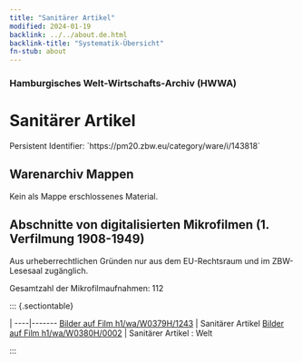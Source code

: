 ```yaml
---
title: "Sanitärer Artikel"
modified: 2024-01-19
backlink: ../../about.de.html
backlink-title: "Systematik-Übersicht"
fn-stub: about
---
```


### Hamburgisches Welt-Wirtschafts-Archiv (HWWA)

# Sanitärer Artikel

<div class="hint">Persistent Identifier: `https://pm20.zbw.eu/category/ware/i/143818`</div>







## Warenarchiv Mappen





Kein als Mappe erschlossenes Material.



<a id="filmsections" />

## Abschnitte von digitalisierten Mikrofilmen (1. Verfilmung 1908-1949)

<p>Aus urheberrechtlichen Gründen nur aus dem EU-Rechtsraum und im ZBW-Lesesaal zugänglich.</p>


<p>Gesamtzahl der Mikrofilmaufnahmen: 112</p>





::: {.sectiontable}

 | 
----|-------
<a class="btn" href="https://pm20.zbw.eu/film/h1/wa/W0379H/1243" rel="nofollow">Bilder auf Film h1/wa/W0379H/1243</a> | Sanitärer Artikel
<a class="btn" href="https://pm20.zbw.eu/film/h1/wa/W0380H/0002" rel="nofollow">Bilder auf Film h1/wa/W0380H/0002</a> | Sanitärer Artikel : Welt


:::
















